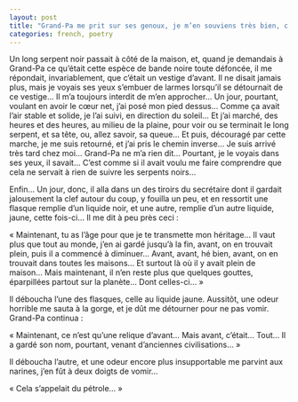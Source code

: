 ```yaml
---
layout: post
title: "Grand-Pa me prit sur ses genoux, je m’en souviens très bien, c’était un soir de novembre, je devais avoir une grosse dizaine d’année… Dehors, il pleuvait… De superbes éclairs zébraient le ciel, le couvrant d’éphémères lézardes… Le vent avait forci, depuis deux jours, et voilà bientôt une semaine que je n’avais pas quitté la maison de Grand-Pa… Elle est géniale, cette maison, elle est grande, spacieuse, et il y avait une grande table de ping-pong sur laquelle moi et Grand-Pa on se disputait d’épiques matches de tennis de table… Je l’ai battu deux-trois fois, mais sinon, il était toujours le plus fort… Hélas, il est mort, maintenant… Et toute son expérience, son savoir… Il était le dernier de notre famille à avoir vécu avant, et le seul qui savait comment c’était, avant…"
categories: french, poetry
---
```


Un long serpent noir passait à côté de la maison, et, quand je demandais à Grand-Pa ce qu’était cette espèce de bande noire toute défoncée, il me répondait, invariablement, que c’était un vestige d’avant. Il ne disait jamais plus, mais je voyais ses yeux s’embuer de larmes lorsqu’il se détournait de ce vestige… Il m’a toujours interdit de m’en approcher… Un jour, pourtant, voulant en avoir le cœur net, j’ai posé mon pied dessus… Comme ça avait l’air stable et solide, je l’ai suivi, en direction du soleil… Et j’ai marché, des heures et des heures, au milieu de la plaine, pour voir ou se terminait le long serpent, et sa tête, ou, allez savoir, sa queue… Et puis, découragé par cette marche, je me suis retourné, et j’ai pris le chemin inverse… Je suis arrivé très tard chez moi… Grand-Pa ne m’a rien dit… Pourtant, je le voyais dans ses yeux, il savait… C’est comme si il avait voulu me faire comprendre que cela ne servait à rien de suivre les serpents noirs…

Enfin… Un jour, donc, il alla dans un des tiroirs du secrétaire dont il gardait jalousement la clef autour du coup, y fouilla un peu, et en ressortit une flasque remplie d’un liquide noir, et une autre, remplie d’un autre liquide, jaune, cette fois-ci… Il me dit à peu près ceci : 

« Maintenant, tu as l’âge pour que je te transmette mon héritage… Il vaut plus que tout au monde, j’en ai gardé jusqu’à la fin, avant, on en trouvait plein, puis il a commencé à diminuer… Avant, avant, hé bien, avant, on en trouvait dans toutes les maisons… Et surtout là où il y avait plein de maison… Mais maintenant, il n’en reste plus que quelques gouttes, éparpillées partout sur la planète… Dont celles-ci… »

Il déboucha l’une des flasques, celle au liquide jaune. Aussitôt, une odeur horrible me sauta à la gorge, et je dût me détourner pour ne pas vomir. Grand-Pa continua :

« Maintenant, ce n’est qu’une relique d’avant… Mais avant, c’était… Tout… Il a gardé son nom, pourtant, venant d’anciennes civilisations… »

Il déboucha l’autre, et une odeur encore plus insupportable me parvint aux narines, j’en fût à deux doigts de vomir…

« Cela s’appelait du pétrole… »